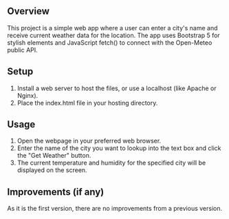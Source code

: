 ## Overview
This project is a simple web app where a user can enter a city's name and receive current weather data for the location. The app uses Bootstrap 5 for stylish elements and JavaScript fetch() to connect with the Open-Meteo public API.

## Setup
1. Install a web server to host the files, or use a localhost (like Apache or Nginx).
2. Place the index.html file in your hosting directory.

## Usage
1. Open the webpage in your preferred web browser.
2. Enter the name of the city you want to lookup into the text box and click the "Get Weather" button.
3. The current temperature and humidity for the specified city will be displayed on the screen.

## Improvements (if any)
As it is the first version, there are no improvements from a previous version.